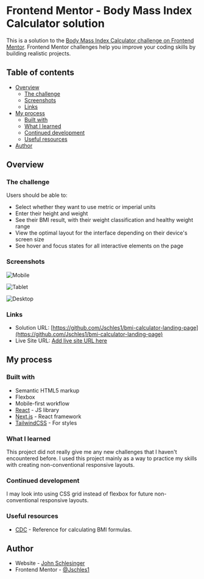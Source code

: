 # Frontend Mentor - Body Mass Index Calculator solution

This is a solution to the [Body Mass Index Calculator challenge on Frontend Mentor](https://www.frontendmentor.io/challenges/body-mass-index-calculator-brrBkfSz1T). Frontend Mentor challenges help you improve your coding skills by building realistic projects. 

## Table of contents

- [Overview](#overview)
  - [The challenge](#the-challenge)
  - [Screenshots](#screenshots)
  - [Links](#links)
- [My process](#my-process)
  - [Built with](#built-with)
  - [What I learned](#what-i-learned)
  - [Continued development](#continued-development)
  - [Useful resources](#useful-resources)
- [Author](#author)

## Overview

### The challenge

Users should be able to:

- Select whether they want to use metric or imperial units
- Enter their height and weight
- See their BMI result, with their weight classification and healthy weight range
- View the optimal layout for the interface depending on their device's screen size
- See hover and focus states for all interactive elements on the page

### Screenshots

![Mobile](./projects/bmi-calc/public/screenshots/mobile.png)

![Tablet](./projects/bmi-calc/public/screenshots/tablet.png)

![Desktop](./projects/bmi-calc/public/screenshots/desktop.png)

### Links

- Solution URL: [https://github.com/Jschles1/bmi-calculator-landing-page](https://github.com/Jschles1/bmi-calculator-landing-page)
- Live Site URL: [Add live site URL here](https://bmi-calculator-landing-page.vercel.app/)

## My process

### Built with

- Semantic HTML5 markup
- Flexbox
- Mobile-first workflow
- [React](https://reactjs.org/) - JS library
- [Next.js](https://nextjs.org/) - React framework
- [TailwindCSS](https://tailwindcss.com/) - For styles

### What I learned

This project did not really give me any new challenges that I haven't encountered before. I used this project mainly as a way to practice my skills with creating non-conventional responsive layouts.

### Continued development

I may look into using CSS grid instead of flexbox for future non-conventional responsive layouts.

### Useful resources

- [CDC](https://www.cdc.gov/nccdphp/dnpao/growthcharts/training/bmiage/page5_2.html) - Reference for calculating BMI formulas.

## Author

- Website - [John Schlesinger](https://bmi-calculator-landing-page.vercel.app/)
- Frontend Mentor - [@Jschles1](https://www.frontendmentor.io/profile/Jschles1)
